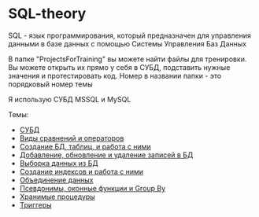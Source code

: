 # SQL-theory
SQL - язык программирования, который предназначен для управления данными в базе данных с помощью Системы Управления Баз Данных

В папке "ProjectsForTraining" вы можете найти файлы для тренировки. Вы можете открыть их прямо у себя в СУБД, подставить нужные значения и протестировать код. Номер в названии папки - это порядковый номер темы

Я использую СУБД MSSQL и MySQL

Темы:
* [СУБД](https://github.com/Barsuchek/SQL-theory/blob/main/Info/СУБД.md)
* [Виды сравнений и операторов](https://github.com/Barsuchek/SQL-theory/blob/main/Info/Виды.md)
* [Создание БД, таблиц, и работа с ними](https://github.com/Barsuchek/SQL-theory/blob/main/Info/СозданиеБД.md)
* [Добавление, обновление и удаление записей в БД](https://github.com/Barsuchek/SQL-theory/blob/main/Info/ЗаписиБД.md)
* [Выборка данных из БД](https://github.com/Barsuchek/SQL-theory/blob/main/Info/ВыборкаДанных.md)
* [Создание индексов и работа с ними](https://github.com/Barsuchek/SQL-theory/blob/main/Info/Индексы.md)
* [Объединение данных](https://github.com/Barsuchek/SQL-theory/blob/main/Info/ОбъединениеДанных.md)
* [Псевдонимы, оконные функции и Group By](https://github.com/Barsuchek/SQL-theory/blob/main/Info/ПсевдонимыФункции.md)
* [Хранимые процедуры](https://github.com/Barsuchek/SQL-theory/blob/main/Info/ХранимыеПроцедуры.md)
* [Триггеры](https://github.com/Barsuchek/SQL-theory/blob/main/Info/Триггеры.md)